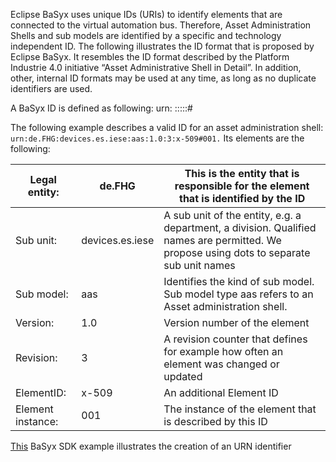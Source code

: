 Eclipse BaSyx uses unique IDs (URIs) to identify elements that are connected to the virtual automation bus. Therefore, Asset Administration Shells and sub models are identified by a specific and technology independent ID. The following illustrates the ID format that is proposed by Eclipse BaSyx. It resembles the ID format described by the Platform Industrie 4.0 initiative “Asset Administrative Shell in Detail”. In addition, other, internal ID formats may be used at any time, as long as no duplicate identifiers are used.

A BaSyx ID is defined as following: urn: <legalEntity>:<subUnit>:<subModel>:<version>:<revision>:<elementID>#<elementInstance>

The following example describes a valid ID for an asset administration shell: ``urn:de.FHG:devices.es.iese:aas:1.0:3:x-509#001.`` Its elements are the following:

| Legal entity:     | de.FHG          | This is the entity that is responsible for the element that is identified by the ID                                                      |
|-------------------|-----------------|------------------------------------------------------------------------------------------------------------------------------------------|
| Sub unit:         | devices.es.iese | A sub unit of the entity, e.g. a department, a division. Qualified names are permitted. We propose using dots to separate sub unit names |
| Sub model:        | aas             | Identifies the kind of sub model. Sub model type aas refers to an Asset administration shell.                                            |
| Version:          | 1.0             | Version number of the element                                                                                                            |
| Revision:         | 3               | A revision counter that defines for example how often an element was changed or updated                                                  |
| ElementID:        | x-509           | An additional Element ID                                                                                                                 |
| Element instance: | 001             | The instance of the element that is described by this ID                                                                                 |

[This](./developer/java/knowledge_base/examples/index.md#urn) BaSyx SDK example illustrates the creation of an URN identifier